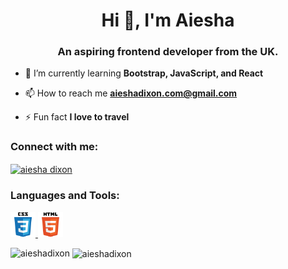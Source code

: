 <h1 align="center">Hi 👋, I'm Aiesha</h1>
<h3 align="center">An aspiring frontend developer from the UK.</h3>

- 🌱 I’m currently learning **Bootstrap, JavaScript, and React**

- 📫 How to reach me **aieshadixon.com@gmail.com**

- ⚡ Fun fact **I love to travel**

<h3 align="left">Connect with me:</h3>
<p align="left">
<a href="https://linkedin.com/in/aiesha dixon" target="blank"><img align="center" src="https://raw.githubusercontent.com/rahuldkjain/github-profile-readme-generator/master/src/images/icons/Social/linked-in-alt.svg" alt="aiesha dixon" height="30" width="40" /></a>
</p>

<h3 align="left">Languages and Tools:</h3>
<p align="left"> <a href="https://www.w3schools.com/css/" target="_blank" rel="noreferrer"> <img src="https://raw.githubusercontent.com/devicons/devicon/master/icons/css3/css3-original-wordmark.svg" alt="css3" width="40" height="40"/> </a> <a href="https://www.w3.org/html/" target="_blank" rel="noreferrer"> <img src="https://raw.githubusercontent.com/devicons/devicon/master/icons/html5/html5-original-wordmark.svg" alt="html5" width="40" height="40"/> </a> </p>

<p><img align="left" src="https://github-readme-stats.vercel.app/api/top-langs?username=aieshadixon&show_icons=true&locale=en&layout=compact" alt="aieshadixon" /></p>

<p>&nbsp;<img align="center" src="https://github-readme-stats.vercel.app/api?username=aieshadixon&show_icons=true&locale=en" alt="aieshadixon" /></p>

